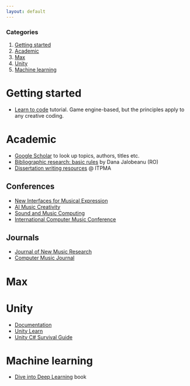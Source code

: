 ```yaml
---
layout: default
---
```

### Categories <!-- omit in toc -->
1. [Getting started](#getting-started)
2. [Academic](#academic)
3. [Max](#max)
4. [Unity](#unity)
5. [Machine learning](#machine-learning)
   
# Getting started

- [Learn to code](https://www.gdquest.com/tutorial/getting-started/learn-to/code/) tutorial. Game engine-based, but the principles apply to any creative coding.

# Academic

- [Google Scholar](http://scholar.google.com) to look up topics, authors, titles etc.
- [Bibliographic research: basic rules](http://blogs.ub-filosofie.ro/jalobeanu-graduate/?p=37) by Dana Jalobeanu (RO)
- [Dissertation writing resources](https://www.notion.so/Dissertation-Writing-039082ced5e848aba4a410a952d7f933) @ ITPMA

## Conferences

- [New Interfaces for Musical Expression](//www.nime.org/archives/)
- [AI Music Creativity](//aimusiccreativity.org/)
- [Sound and Music Computing](//zenodo.org/communities/smc) 
- [International Computer Music Conference](//quod.lib.umich.edu/i/icmc/)

## Journals

- [Journal of New Music Research](//www.tandfonline.com/loi/nnmr20)
- [Computer Music Journal](//www.mitpressjournals.org/cmj)

# Max


# Unity
- [Documentation](https://docs.unity3d.com/)
- [Unity Learn](https://learn.unity.com/)
- [Unity C# Survival Guide](https://learn.unity.com/course/unity-c-survival-guide)

# Machine learning

- [Dive into Deep Learning](https://d2l.ai/) book